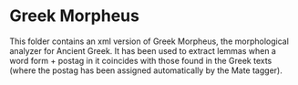 # Greek Morpheus

This folder contains an xml version of Greek Morpheus, the morphological analyzer for Ancient Greek. It has been used to extract lemmas when
a word form + postag in it coincides with those found in the Greek texts (where the postag has been assigned automatically by the Mate tagger).
